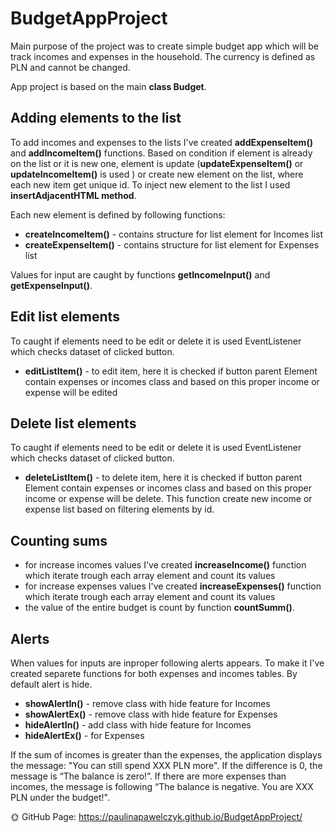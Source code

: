 # BudgetAppProject
Main purpose of the project was to create simple budget app which will be track incomes and expenses in the household. The currency is defined as PLN and cannot be changed.

App project is based on the main **class Budget**.

## Adding elements to the list
To add incomes and expenses to the lists I've created **addExpenseItem()** and **addIncomeItem()** functions. 
Based on condition if element is already on the list or it is new one, element is update (**updateExpenseItem()** or **updateIncomeItem()** is used ) or create new element on the list, where each new item get unique id. To inject new element to the list I used **insertAdjacentHTML method**.

Each new element is defined by following functions:
* **createIncomeItem()** - contains structure for list element for Incomes list
* **createExpenseItem()** - contains structure for list element for Expenses list

Values for input are caught by functions **getIncomeInput()** and **getExpenseInput()**.

## Edit list elements
To caught if elements need to be edit or delete it is used EventListener which checks dataset of clicked button.

* **editListItem()** - to edit item, here it is checked if button parent Element contain expenses or incomes class and based on this proper income or expense will be edited


## Delete list elements
To caught if elements need to be edit or delete it is used EventListener which checks dataset of clicked button.
* **deleteListItem()** - to delete item, here it is checked if button parent Element contain expenses or incomes class and based on this proper income or expense will be delete. This function create new income or expense list based on filtering elements by id.

## Counting sums
* for increase incomes values I've created **increaseIncome()** function which iterate trough each array element and count its values
* for increase expenses values I've created **increaseExpenses()** function which iterate trough each array element and count its values
* the value of the entire budget is count by function **countSumm()**.


## Alerts
When values for inputs are inproper following alerts appears.
To make it I've created separete functions for both expenses and incomes tables. By default alert is hide.
* **showAlertIn()** - remove class with hide feature for Incomes
* **showAlertEx()** - remove class with hide feature for Expenses
* **hideAlertIn()** - add class with hide feature for Incomes
* **hideAlertEx()** - for Expenses

If the sum of incomes is greater than the expenses, the application displays the message: "You can still spend XXX PLN more". If the difference is 0, the message is “The balance is zero!”. If there are more expenses than incomes, the message is following “The balance is negative. You are XXX PLN under the budget!".


🌞 GitHub Page: https://paulinapawelczyk.github.io/BudgetAppProject/
